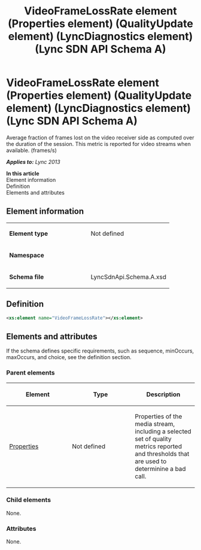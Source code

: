 ﻿---
title: VideoFrameLossRate element (Properties element) (QualityUpdate element) (LyncDiagnostics element) (Lync SDN API Schema A)
TOCTitle: VideoFrameLossRate element
ms:assetid: b320fdde-11b2-211f-ccc8-e6faa66cec28
ms:mtpsurl: https://msdn.microsoft.com/en-us/library/Dn439281(v=office.15)
ms:contentKeyID: 57261017
ms.date: 07/24/2014
mtps_version: v=office.15
dev_langs:
- xml
---

# VideoFrameLossRate element (Properties element) (QualityUpdate element) (LyncDiagnostics element) (Lync SDN API Schema A)

Average fraction of frames lost on the video receiver side as computed over the duration of the session. This metric is reported for video streams when available. (frames/s)


_**Applies to:** Lync 2013_

**In this article**  
Element information  
Definition  
Elements and attributes  

## Element information

<table>
<colgroup>
<col style="width: 50%" />
<col style="width: 50%" />
</colgroup>
<tbody>
<tr class="odd">
<td><p><strong>Element type</strong></p></td>
<td><p>Not defined</p></td>
</tr>
<tr class="even">
<td><p><strong>Namespace</strong></p></td>
<td><p></p></td>
</tr>
<tr class="odd">
<td><p><strong>Schema file</strong></p></td>
<td><p>LyncSdnApi.Schema.A.xsd</p></td>
</tr>
</tbody>
</table>


## Definition

``` xml
<xs:element name="VideoFrameLossRate"></xs:element>
```

## Elements and attributes

If the schema defines specific requirements, such as sequence, minOccurs, maxOccurs, and choice, see the definition section.

### Parent elements

<table>
<colgroup>
<col style="width: 33%" />
<col style="width: 33%" />
<col style="width: 33%" />
</colgroup>
<thead>
<tr class="header">
<th><p>Element</p></th>
<th><p>Type</p></th>
<th><p>Description</p></th>
</tr>
</thead>
<tbody>
<tr class="odd">
<td><p><a href="properties-element-qualityupdate-element-lyncdiagnostics-element-lync-sdn-api-schema-a.md">Properties</a></p></td>
<td><p>Not defined</p></td>
<td><p>Properties of the media stream, including a selected set of quality metrics reported and thresholds that are used to determinine a bad call.</p></td>
</tr>
</tbody>
</table>


### Child elements

None.

### Attributes

None.

